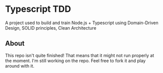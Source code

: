 # Typescript TDD

A project used to build and train Node.js + Typescript using Domain-Driven Design, SOLID principles, Clean Architecture



## About

This repo isn't quite finished! That means that it might not run properly at the moment. I'm still working on the repo. Feel free to fork it and play around with it.